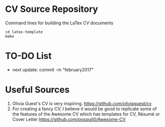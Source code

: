 CV Source Repository
====


Command lines for building the LaTex CV documents

```
cd latex-template
make
```

# TO-DO List

* next update: commit -m "february2017"




# Useful Sources
1. Olivia Guest's CV is very inspiring.
https://github.com/oliviaguest/cv
2. For creating a fancy CV, I believe it would be good to replicate
some of the features of the Awesome CV which has templates
for CV, Résumé or Cover Letter
https://github.com/posquit0/Awesome-CV
